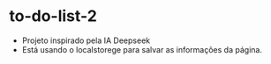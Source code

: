 # to-do-list-2
- Projeto inspirado pela IA Deepseek
- Está usando o localstorege para salvar as informações da página.
